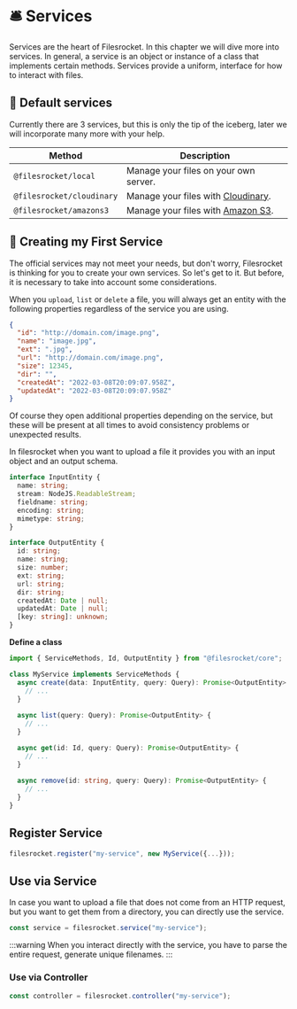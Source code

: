# 🛎️ Services

Services are the heart of Filesrocket. In this chapter we will dive more into services. In general, a service is an object or instance of a class that implements certain methods. Services provide a uniform, interface for how to interact with files.

## 📌 Default services

Currently there are 3 services, but this is only the tip of the iceberg, later we will incorporate many more with your help.

| Method | Description |
| ------ | ----------- |
| `@filesrocket/local` | Manage your files on your own server. |
| `@filesrocket/cloudinary` | Manage your files with [Cloudinary](https://cloudinary.com/). |
| `@filesrocket/amazons3` | Manage your files with [Amazon S3](https://aws.amazon.com/s3). |

## 🔨 Creating my First Service

The official services may not meet your needs, but don't worry, Filesrocket is thinking for you to create your own services. So let's get to it. But before, it is necessary to take into account some considerations.

When you `upload`, `list` or `delete` a file, you will always get an entity with the following properties regardless of the service you are using.

```json
{
  "id": "http://domain.com/image.png",
  "name": "image.jpg",
  "ext": ".jpg",
  "url": "http://domain.com/image.png",
  "size": 12345,
  "dir": "",
  "createdAt": "2022-03-08T20:09:07.958Z",
  "updatedAt": "2022-03-08T20:09:07.958Z"
}
```

Of course they open additional properties depending on the service, but these will be present at all times to avoid consistency problems or unexpected results.

In filesrocket when you want to upload a file it provides you with an input object and an output schema.

```ts
interface InputEntity {
  name: string;
  stream: NodeJS.ReadableStream;
  fieldname: string;
  encoding: string;
  mimetype: string;
}

interface OutputEntity {
  id: string;
  name: string;
  size: number;
  ext: string;
  url: string;
  dir: string;
  createdAt: Date | null;
  updatedAt: Date | null;
  [key: string]: unknown;
}
```

**Define a class**

```ts
import { ServiceMethods, Id, OutputEntity } from "@filesrocket/core";

class MyService implements ServiceMethods {
  async create(data: InputEntity, query: Query): Promise<OutputEntity> {
    // ...
  }
 
  async list(query: Query): Promise<OutputEntity> {
    // ...
  }

  async get(id: Id, query: Query): Promise<OutputEntity> {
    // ...
  }
 
  async remove(id: string, query: Query): Promise<OutputEntity> {
    // ...
  }
}
```

## Register Service

```ts
filesrocket.register("my-service", new MyService({...}));
```

## Use via Service

In case you want to upload a file that does not come from an HTTP request, but you want to get them from a directory, you can directly use the service.

```ts
const service = filesrocket.service("my-service");
```

:::warning
When you interact directly with the service, you have to parse the entire request, generate unique filenames.
:::

### Use via Controller

```ts
const controller = filesrocket.controller("my-service");
```
